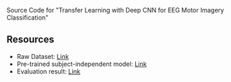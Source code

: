 Source Code for "Transfer Learning with Deep CNN for EEG Motor Imagery Classification"

## Resources
- Raw Dataset: [Link](http://gigadb.org/dataset/100542)
- Pre-trained subject-independent model: [Link](https://entuedu-my.sharepoint.com/:u:/g/personal/kzhang015_e_ntu_edu_sg/EfHL2P43oP1KkNGz7dn1EvEBauP6KQ-5KxMzgGcPCaS3oA?e=K72Wzr)
- Evaluation result: [Link](https://entuedu-my.sharepoint.com/:u:/g/personal/kzhang015_e_ntu_edu_sg/EZW09DGaiQhDpU2LMGWp3tcBrY_qIVXzq1RusLWtlP6Tww?e=SpNZou)


